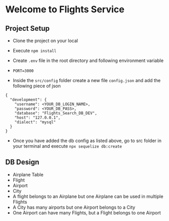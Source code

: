 # Welcome to Flights Service

## Project Setup
- Clone the project on your local
- Execute `npm install`
- Create `.env` file in the root directory and following environment variable 
-    `PORT=3000`

- Inside the `src/config` folder create a new file `config.json` and add the following piece of json
```
{
  "development": {
    "username": <YOUR_DB_LOGIN_NAME>,
    "password": <YOUR_DB_PASS>,
    "database": "Flights_Search_DB_DEV",
    "host": "127.0.0.1",
    "dialect": "mysql"
  }
}

```
- Once you have added the db config as listed above, go to src folder in your terminal and execute 
`npx sequelize db:create`


## DB Design
  - Airplane Table
  - Flight
  - Airport
  - City
  - A flight belongs to an Airplane but one Airplane can be used in multiple Flights
  - A City has many airports but one Airport belongs to a City
  - One Airport can have many Flights, but a Flight belongs to one Airport